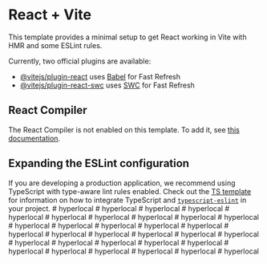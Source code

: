 # React + Vite

This template provides a minimal setup to get React working in Vite with HMR and some ESLint rules.

Currently, two official plugins are available:

- [@vitejs/plugin-react](https://github.com/vitejs/vite-plugin-react/blob/main/packages/plugin-react) uses [Babel](https://babeljs.io/) for Fast Refresh
- [@vitejs/plugin-react-swc](https://github.com/vitejs/vite-plugin-react/blob/main/packages/plugin-react-swc) uses [SWC](https://swc.rs/) for Fast Refresh

## React Compiler

The React Compiler is not enabled on this template. To add it, see [this documentation](https://react.dev/learn/react-compiler/installation).

## Expanding the ESLint configuration

If you are developing a production application, we recommend using TypeScript with type-aware lint rules enabled. Check out the [TS template](https://github.com/vitejs/vite/tree/main/packages/create-vite/template-react-ts) for information on how to integrate TypeScript and [`typescript-eslint`](https://typescript-eslint.io) in your project.
#   h y p e r l o c a l  
 #   h y p e r l o c a l  
 #   h y p e r l o c a l  
 #   h y p e r l o c a l  
 #   h y p e r l o c a l  
 #   h y p e r l o c a l  
 #   h y p e r l o c a l  
 #   h y p e r l o c a l  
 #   h y p e r l o c a l  
 #   h y p e r l o c a l  
 #   h y p e r l o c a l  
 #   h y p e r l o c a l  
 #   h y p e r l o c a l  
 #   h y p e r l o c a l  
 #   h y p e r l o c a l  
 #   h y p e r l o c a l  
 #   h y p e r l o c a l  
 #   h y p e r l o c a l  
 #   h y p e r l o c a l  
 #   h y p e r l o c a l  
 #   h y p e r l o c a l  
 #   h y p e r l o c a l  
 #   h y p e r l o c a l  
 #   h y p e r l o c a l  
 #   h y p e r l o c a l  
 #   h y p e r l o c a l  
 #   h y p e r l o c a l  
 #   h y p e r l o c a l  
 #   h y p e r l o c a l  
 #   h y p e r l o c a l  
 #   h y p e r l o c a l  
 #   h y p e r l o c a l  
 
